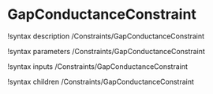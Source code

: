 <!-- MOOSE Documentation Stub: Remove this when content is added. -->

# GapConductanceConstraint

!syntax description /Constraints/GapConductanceConstraint

!syntax parameters /Constraints/GapConductanceConstraint

!syntax inputs /Constraints/GapConductanceConstraint

!syntax children /Constraints/GapConductanceConstraint
